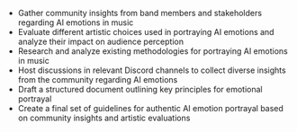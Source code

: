 - Gather community insights from band members and stakeholders regarding AI emotions in music
- Evaluate different artistic choices used in portraying AI emotions and analyze their impact on audience perception
- Research and analyze existing methodologies for portraying AI emotions in music
- Host discussions in relevant Discord channels to collect diverse insights from the community regarding AI emotions
- Draft a structured document outlining key principles for emotional portrayal
- Create a final set of guidelines for authentic AI emotion portrayal based on community insights and artistic evaluations